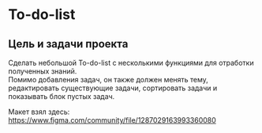 # To-do-list

## Цель и задачи проекта
Сделать небольшой To-do-list с несколькими функциями для отработки полученных знаний.  
Помимо добавления задач, он также должен менять тему, редактировать существующие задачи, сортировать задачи и показывать блок пустых задач.

Макет взял здесь:  
https://www.figma.com/community/file/1287029163993360080

